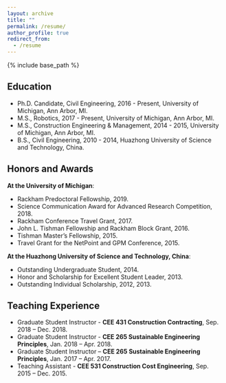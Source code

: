 ```yaml
---
layout: archive
title: ""
permalink: /resume/
author_profile: true
redirect_from:
  - /resume
---
```


{% include base_path %}

Education
------

* Ph.D. Candidate, Civil Engineering, 2016 - Present, University of Michigan, Ann Arbor, MI.
* M.S., Robotics, 2017 - Present, University of Michigan, Ann Arbor, MI.
* M.S., Construction Engineering & Management, 2014 - 2015, University of Michigan, Ann Arbor, MI.
* B.S., Civil Engineering, 2010 - 2014, Huazhong University of Science and Technology, China.

Honors and Awards
------
**At the University of Michigan**:
* Rackham Predoctoral Fellowship, 2019.
* Science Communication Award for Advanced Research Competition, 2018.
* Rackham Conference Travel Grant, 2017.
* John L. Tishman Fellowship and Rackham Block Grant, 2016.
* Tishman Master’s Fellowship, 2015.
* Travel Grant for the NetPoint and GPM Conference, 2015.


**At the Huazhong University of Science and Technology, China**:
* Outstanding Undergraduate Student, 2014.
* Honor and Scholarship for Excellent Student Leader, 2013.
* Outstanding Individual Scholarship, 2012, 2013.
  
Teaching Experience
------

* Graduate Student Instructor - **CEE 431 Construction Contracting**, Sep. 2018 – Dec. 2018.
* Graduate Student Instructor - **CEE 265 Sustainable Engineering Principles**, Jan. 2018 – Apr. 2018.
* Graduate Student Instructor – **CEE 265 Sustainable Engineering Principles**, Jan. 2017 – Apr. 2017.
* Teaching Assistant - **CEE 531 Construction Cost Engineering**, Sep. 2015 – Dec. 2015.

            
<!-- Skills
------ -->
<!-- * Programming
  * Python, C++, MATLAB, C, Java, Javascript, SQL, NoSQL(MongoDB, Cassandra), Linux
* Data Analysis
  * Data Mining, Machine Learning, Computer Vision, Natural Language Processing, Signal Processing, Sensor Fusion, Embedded Systems
* Deep Learning Framework
  * Tensorflow, Caffe, Torch
* Design & Presentation
  * Adobe Creative Suite (Photoshop, Illustrator), Microsoft Office Suite
                                                                            -->          

<!-- Selected Coursework
------ -->
<!-- * EECS 586: Algorithms
* EECS 583: Advanced Compiler
* EECS 560: Linear System Theory
* EECS 551: Matrix Method for Signal Processing
* EECS 545: Machine Learning
* EECS 542: Advanced Topics in Computer Vision
* EECS 501: Probability and Random Process
* EECS 485: Web Databases & Information Systems
* EECS 484: Database Management Systems
* EECS 461: Embedded Control Systems
* EECS 460: Control System Analysis and Design  -->






<!-- Service & Leadership
------ -->
<!-- * Vice President of the Volunteer Service Department at Tongji University, Oct.2010 - Jun.2012  
* Leader of the Tongji Education Aid Activity (Raised over 50,000CNY to subsidize 204 pupils), Sep.2011 - Nov.2011                           
* Volunteer Coordinator of the 14th FINA World Championships Shanghai 2011 Organizing Committee, Jul.2011  -->   
